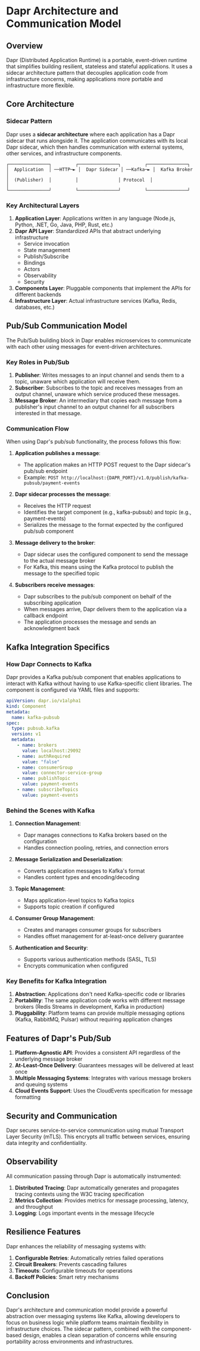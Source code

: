 # Dapr Architecture and Communication Model

## Overview

Dapr (Distributed Application Runtime) is a portable, event-driven runtime that simplifies building resilient, stateless and stateful applications. It uses a sidecar architecture pattern that decouples application code from infrastructure concerns, making applications more portable and infrastructure more flexible.

## Core Architecture

### Sidecar Pattern

Dapr uses a **sidecar architecture** where each application has a Dapr sidecar that runs alongside it. The application communicates with its local Dapr sidecar, which then handles communication with external systems, other services, and infrastructure components.

```
┌───────────────┐         ┌───────────────┐         ┌───────────────┐
│  Application  │ ──HTTP─► │  Dapr Sidecar │ ──Kafka─► │  Kafka Broker │
│  (Publisher)  │         │               │ Protocol  │               │
└───────────────┘         └───────────────┘         └───────────────┘
```

### Key Architectural Layers

1. **Application Layer**: Applications written in any language (Node.js, Python, .NET, Go, Java, PHP, Rust, etc.)
2. **Dapr API Layer**: Standardized APIs that abstract underlying infrastructure
   - Service invocation
   - State management
   - Publish/Subscribe
   - Bindings
   - Actors
   - Observability
   - Security
3. **Components Layer**: Pluggable components that implement the APIs for different backends
4. **Infrastructure Layer**: Actual infrastructure services (Kafka, Redis, databases, etc.)

## Pub/Sub Communication Model

The Pub/Sub building block in Dapr enables microservices to communicate with each other using messages for event-driven architectures.

### Key Roles in Pub/Sub

1. **Publisher**: Writes messages to an input channel and sends them to a topic, unaware which application will receive them.
2. **Subscriber**: Subscribes to the topic and receives messages from an output channel, unaware which service produced these messages.
3. **Message Broker**: An intermediary that copies each message from a publisher's input channel to an output channel for all subscribers interested in that message.

### Communication Flow

When using Dapr's pub/sub functionality, the process follows this flow:

1. **Application publishes a message**:
   - The application makes an HTTP POST request to the Dapr sidecar's pub/sub endpoint
   - Example: `POST http://localhost:{DAPR_PORT}/v1.0/publish/kafka-pubsub/payment-events`

2. **Dapr sidecar processes the message**:
   - Receives the HTTP request
   - Identifies the target component (e.g., kafka-pubsub) and topic (e.g., payment-events)
   - Serializes the message to the format expected by the configured pub/sub component

3. **Message delivery to the broker**:
   - Dapr sidecar uses the configured component to send the message to the actual message broker
   - For Kafka, this means using the Kafka protocol to publish the message to the specified topic

4. **Subscribers receive messages**:
   - Dapr subscribes to the pub/sub component on behalf of the subscribing application
   - When messages arrive, Dapr delivers them to the application via a callback endpoint
   - The application processes the message and sends an acknowledgment back

## Kafka Integration Specifics

### How Dapr Connects to Kafka

Dapr provides a Kafka pub/sub component that enables applications to interact with Kafka without having to use Kafka-specific client libraries. The component is configured via YAML files and supports:

```yaml
apiVersion: dapr.io/v1alpha1
kind: Component
metadata:
  name: kafka-pubsub
spec:
  type: pubsub.kafka
  version: v1
  metadata:
    - name: brokers
      value: localhost:29092
    - name: authRequired
      value: "false"
    - name: consumerGroup
      value: connector-service-group
    - name: publishTopic
      value: payment-events
    - name: subscribeTopics
      value: payment-events
```

### Behind the Scenes with Kafka

1. **Connection Management**:
   - Dapr manages connections to Kafka brokers based on the configuration
   - Handles connection pooling, retries, and connection errors

2. **Message Serialization and Deserialization**:
   - Converts application messages to Kafka's format
   - Handles content types and encoding/decoding

3. **Topic Management**:
   - Maps application-level topics to Kafka topics
   - Supports topic creation if configured

4. **Consumer Group Management**:
   - Creates and manages consumer groups for subscribers
   - Handles offset management for at-least-once delivery guarantee

5. **Authentication and Security**:
   - Supports various authentication methods (SASL, TLS)
   - Encrypts communication when configured

### Key Benefits for Kafka Integration

1. **Abstraction**: Applications don't need Kafka-specific code or libraries
2. **Portability**: The same application code works with different message brokers (Redis Streams in development, Kafka in production)
3. **Pluggability**: Platform teams can provide multiple messaging options (Kafka, RabbitMQ, Pulsar) without requiring application changes

## Features of Dapr's Pub/Sub

1. **Platform-Agnostic API**: Provides a consistent API regardless of the underlying message broker
2. **At-Least-Once Delivery**: Guarantees messages will be delivered at least once
3. **Multiple Messaging Systems**: Integrates with various message brokers and queuing systems
4. **Cloud Events Support**: Uses the CloudEvents specification for message formatting

## Security and Communication

Dapr secures service-to-service communication using mutual Transport Layer Security (mTLS). This encrypts all traffic between services, ensuring data integrity and confidentiality.

## Observability

All communication passing through Dapr is automatically instrumented:

1. **Distributed Tracing**: Dapr automatically generates and propagates tracing contexts using the W3C tracing specification
2. **Metrics Collection**: Provides metrics for message processing, latency, and throughput
3. **Logging**: Logs important events in the message lifecycle

## Resilience Features

Dapr enhances the reliability of messaging systems with:

1. **Configurable Retries**: Automatically retries failed operations
2. **Circuit Breakers**: Prevents cascading failures
3. **Timeouts**: Configurable timeouts for operations
4. **Backoff Policies**: Smart retry mechanisms

## Conclusion

Dapr's architecture and communication model provide a powerful abstraction over messaging systems like Kafka, allowing developers to focus on business logic while platform teams maintain flexibility in infrastructure choices. The sidecar pattern, combined with the component-based design, enables a clean separation of concerns while ensuring portability across environments and infrastructures.
